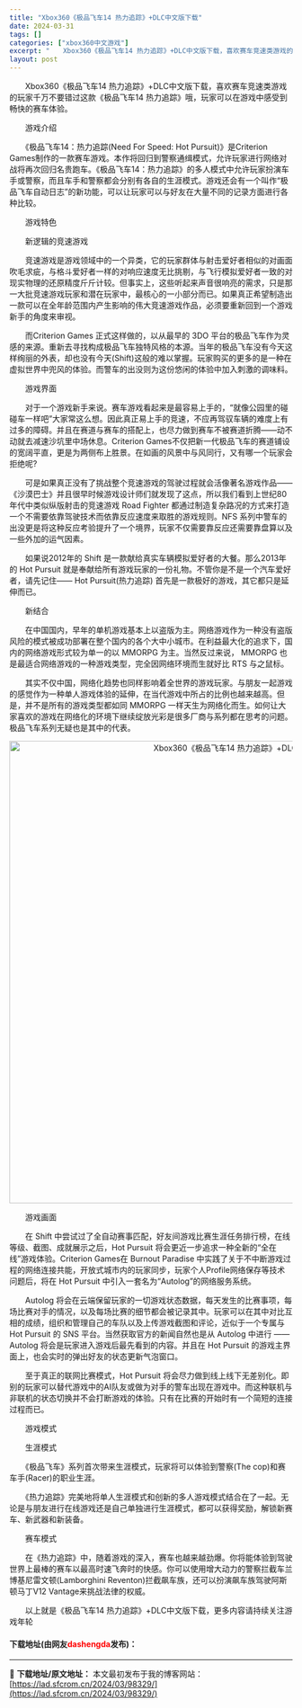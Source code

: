```yaml
---
title: "Xbox360《极品飞车14 热力追踪》+DLC中文版下载"
date: 2024-03-31
tags: []
categories: ["xbox360中文游戏"]
excerpt: "　　Xbox360《极品飞车14 热力追踪》+DLC中文版下载，喜欢赛车竞速类游戏的玩家千万不要错过这款《极品飞车14 热力追踪》哦，玩家可以在游戏中感受到畅快的赛车体验。 　　游戏介绍 　　《极品飞车14：热力追踪(Need For Speed: Hot Pursuit)》是Criterion G&hellip;"
layout: post
---
```


 <p>　　Xbox360《极品飞车14 热力追踪》+DLC中文版下载，喜欢赛车竞速类游戏的玩家千万不要错过这款《极品飞车14 热力追踪》哦，玩家可以在游戏中感受到畅快的赛车体验。</p> <p>　　游戏介绍</p> <p>　　《极品飞车14：热力追踪(Need For Speed: Hot Pursuit)》是Criterion Games制作的一款赛车游戏。本作将回归到警察通缉模式，允许玩家进行网络对战将再次回归名贵跑车。《极品飞车14：热力追踪》的多人模式中允许玩家扮演车手或警察，而且车手和警察都会分别有各自的生涯模式。游戏还会有一个叫作&ldquo;极品飞车自动日志&rdquo;的新功能，可以让玩家可以与好友在大量不同的记录方面进行各种比较。</p> <p>　　游戏特色</p> <p>　　新逻辑的竞速游戏</p> <p>　　竞速游戏是游戏领域中的一个异类，它的玩家群体与射击爱好者相似的对画面吹毛求疵，与格斗爱好者一样的对响应速度无比挑剔，与飞行模拟爱好者一致的对现实物理的还原精度斤斤计较。但事实上，这些听起来声音很响亮的需求，只是那一大批竞速游戏玩家和潜在玩家中，最核心的一小部分而已。如果真正希望制造出一款可以在全年龄范围内产生影响的伟大竞速游戏作品，必须要重新回到一个游戏新手的角度来审视。</p> <p>　　而Criterion Games 正式这样做的，以从最早的 3DO 平台的极品飞车作为灵感的来源。重新去寻找构成极品飞车独特风格的本源。当年的极品飞车没有今天这样绚丽的外表，却也没有今天(Shift)这般的难以掌握。玩家购买的更多的是一种在虚拟世界中兜风的体验。而警车的出没则为这份悠闲的体验中加入刺激的调味料。</p> <p>　　游戏界面</p> <p>　　对于一个游戏新手来说。赛车游戏看起来是最容易上手的，&ldquo;就像公园里的碰碰车一样吧&rdquo;大家常这么想。因此真正易上手的竞速，不应再驾驭车辆的难度上有过多的障碍。并且在赛道与赛车的搭配上，也尽力做到赛车不被赛道折腾&mdash;&mdash;动不动就去减速沙坑里中场休息。Criterion Games不仅把新一代极品飞车的赛道铺设的宽阔平直，更是为两侧布上胜景。在如画的风景中与风同行，又有哪一个玩家会拒绝呢?</p> <p>　　可是如果真正没有了挑战整个竞速游戏的驾驶过程就会活像著名游戏作品&mdash;&mdash;《沙漠巴士》并且很早时候游戏设计师们就发现了这点，所以我们看到上世纪80年代中类似纵版射击的竞速游戏 Road Fighter 都通过制造复杂路况的方式来打造一个不需要依靠驾驶技术而依靠反应速度来取胜的游戏规则。NFS 系列中警车的出没更是将这种反应考验提升了一个境界，玩家不仅需要靠反应还需要靠盘算以及一些外加的运气因素。</p> <p>　　如果说2012年的 Shift 是一款献给真实车辆模拟爱好者的大餐。那么2013年的 Hot Pursuit 就是奉献给所有游戏玩家的一份礼物。不管你是不是一个汽车爱好者，请先记住&mdash;&mdash; Hot Pursuit(热力追踪) 首先是一款极好的游戏，其它都只是延伸而已。</p> <p>　　新结合</p> <p>　　在中国国内，早年的单机游戏基本上以盗版为主。网络游戏作为一种没有盗版风险的模式被成功部署在整个国内的各个大中小城市。在利益最大化的追求下，国内的网络游戏形式较为单一的以 MMORPG 为主。当然反过来说， MMORPG 也是最适合网络游戏的一种游戏类型，完全因网络环境而生就好比 RTS 与之鼠标。</p> <p>　　其实不仅中国，网络化趋势也同样影响着全世界的游戏玩家。与朋友一起游戏的感觉作为一种单人游戏体验的延伸，在当代游戏中所占的比例也越来越高。但是，并不是所有的游戏类型都如同 MMORPG 一样天生为网络化而生。如何让大家喜欢的游戏在网络化的环境下继续绽放光彩是很多厂商与系列都在思考的问题。极品飞车系列无疑也是其中的代表。</p> <p align="center"><img align="" border="0" src="https://lad.sfcrom.cn/wp-content/uploads/2024/03/20240330_66083e08467df.jpg" width="823" alt="Xbox360《极品飞车14 热力追踪》+DLC中文版下载" /></p> <p>　　游戏画面</p> <p>　　在 Shift 中尝试过了全自动赛事匹配，好友间游戏比赛生涯任务排行榜，在线等级、截图、成就展示之后，Hot Pursuit 将会更近一步追求一种全新的&ldquo;全在线&rdquo;游戏体验。Criterion Games在 Burnout Paradise 中实践了关于不中断游戏过程的网络连接共能，开放式城市内的玩家同步，玩家个人Profile网络保存等技术问题后，将在 Hot Pursuit 中引入一套名为&ldquo;Autolog&rdquo;的网络服务系统。</p> <p>　　Autolog 将会在云端保留玩家的一切游戏状态数据，每天发生的比赛事项，每场比赛对手的情况，以及每场比赛的细节都会被记录其中。玩家可以在其中对比互相的成绩，组织和管理自己的车队以及上传游戏截图和评论，近似于一个专属与 Hot Pursuit 的 SNS 平台。当然获取官方的新闻自然也是从 Autolog 中进行 &mdash;&mdash; Autolog 将会是玩家进入游戏后最先看到的内容。并且在 Hot Pursuit 的游戏主界面上，也会实时的弹出好友的状态更新气泡窗口。</p> <p>　　至于真正的联网比赛模式，Hot Pursuit 将会尽力做到线上线下无差别化。即别的玩家可以替代游戏中的AI队友或做为对手的警车出现在游戏中。而这种联机与非联机的状态切换并不会打断游戏的体验。只有在比赛的开始时有一个简短的连接过程而已。</p> <p>　　游戏模式</p> <p>　　生涯模式</p> <p>　　《极品飞车》系列首次带来生涯模式，玩家将可以体验到警察(The cop)和赛车手(Racer)的职业生涯。</p> <p>　　《热力追踪》完美地将单人生涯模式和创新的多人游戏模式结合在了一起。无论是与朋友进行在线游戏还是自己单独进行生涯模式，都可以获得奖励，解锁新赛车、新武器和新装备。</p> <p>　　赛车模式</p> <p>　　在《热力追踪》中，随着游戏的深入，赛车也越来越劲爆。你将能体验到驾驶世界上最棒的赛车以最高时速飞奔时的快感。你可以使用增大动力的警察拦截车兰博基尼雷文顿(Lamborghini Reventon)拦截飙车族，还可以扮演飙车族驾驶阿斯顿马丁V12 Vantage来挑战法律的权威。</p> <p>　　以上就是《极品飞车14 热力追踪》+DLC中文版下载，更多内容请持续关注游戏年轮</p> <p><h4>下载地址(由网友<font color="red">dashengda</font>发布)：</h4></p> 

---
📖 **下载地址/原文地址：** 本文最初发布于我的博客网站：[https://lad.sfcrom.cn/2024/03/98329/](https://lad.sfcrom.cn/2024/03/98329/)
